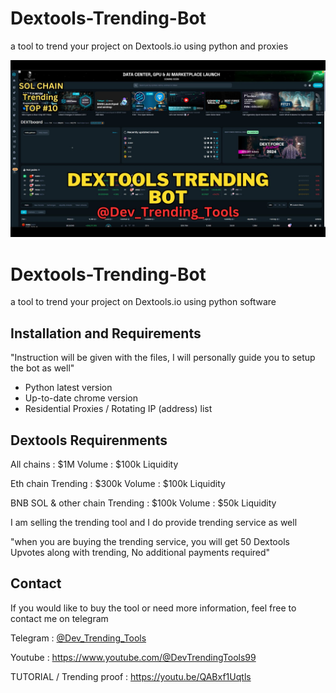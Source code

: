 # Dextools-Trending-Bot
a tool to trend your project on Dextools.io using python and proxies

<p align="center"><a href="https://www.youtube.com/watch?v=QABxf1Uqtls&t=108s" target="_blank"><img src="https://github.com/Dev-Trending-Tools99/Dextools-Trending-Bot/blob/main/Thumbnail.jpg?raw=true"></a></p>

# Dextools-Trending-Bot
a tool to trend your project on Dextools.io using python software 

## Installation and Requirements

"Instruction will be given with the files, I will personally guide you to setup the bot as well"

- Python latest version
- Up-to-date chrome version
- Residential Proxies / Rotating IP (address) list 

## Dextools Requirenments

All chains : $1M Volume : $100k Liquidity 

Eth chain Trending : $300k Volume : $100k Liquidity 

BNB SOL & other chain Trending : $100k Volume : $50k Liquidity 

I am selling the trending tool and I do provide trending service as well 

"when you are buying the trending service, you will get 50 Dextools Upvotes along with trending, No additional payments required"

## Contact
If you would like to buy the tool or need more information, feel free to contact me on telegram

Telegram : [@Dev_Trending_Tools](https://t.me/Dev_Trending_Tools)

Youtube : https://www.youtube.com/@DevTrendingTools99

TUTORIAL / Trending proof : https://youtu.be/QABxf1Uqtls




      
